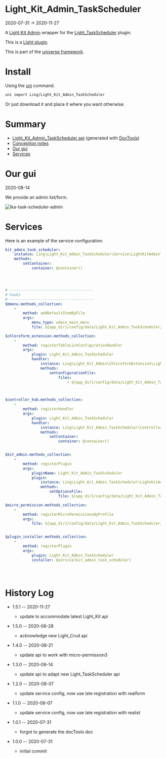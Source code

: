 Light_Kit_Admin_TaskScheduler
===========
2020-07-31 -> 2020-11-27



A [Light Kit Admin](https://github.com/lingtalfi/Light_Kit_Admin) wrapper for the [Light_TaskScheduler](https://github.com/lingtalfi/Light_TaskScheduler) plugin.




This is a [Light plugin](https://github.com/lingtalfi/Light/blob/master/doc/pages/plugin.md).

This is part of the [universe framework](https://github.com/karayabin/universe-snapshot).


Install
==========
Using the [uni](https://github.com/lingtalfi/universe-naive-importer) command.
```bash
uni import Ling/Light_Kit_Admin_TaskScheduler
```

Or just download it and place it where you want otherwise.






Summary
===========
- [Light_Kit_Admin_TaskScheduler api](https://github.com/lingtalfi/Light_Kit_Admin_TaskScheduler/blob/master/doc/api/Ling/Light_Kit_Admin_TaskScheduler.md) (generated with [DocTools](https://github.com/lingtalfi/DocTools))
- [Conception notes](https://github.com/lingtalfi/Light_Kit_Admin_TaskScheduler/blob/master/doc/pages/conception-notes.md)
- [Our gui](#our-gui)
- [Services](#services)





Our gui
========
2020-08-14



We provide an admin list/form.


![lka-task-scheduler-admin](https://lingtalfi.com/img/universe/Light_Kit_Admin_TaskScheduler/lka-task-schedule-admin.png)









Services
=========


Here is an example of the service configuration:

```yaml
kit_admin_task_scheduler:
    instance: Ling\Light_Kit_Admin_TaskScheduler\Service\LightKitAdminTaskSchedulerService
    methods:
        setContainer:
            container: @container()




# --------------------------------------
# hooks
# --------------------------------------
$bmenu.methods_collection:
    -
        method: addDefaultItemByFile
        args:
            menu_type: admin_main_menu
            file: ${app_dir}/config/data/Light_Kit_Admin_TaskScheduler/bmenu/generated/kit_admin_task_scheduler.admin_mainmenu_1.byml

$chloroform_extension.methods_collection:
    -
        method: registerTableListConfigurationHandler
        args:
            plugin: Light_Kit_Admin_TaskScheduler
            handler:
                instance: Ling\Light_Kit_Admin\ChloroformExtension\LightKitAdminTableListConfigurationHandler
                methods:
                    setConfigurationFile:
                        files:
                            - ${app_dir}/config/data/Light_Kit_Admin_TaskScheduler/Light_ChloroformExtension/generated/kit_admin_task_scheduler.table_list.byml



$controller_hub.methods_collection:
    -
        method: registerHandler
        args:
            plugin: Light_Kit_Admin_TaskScheduler
            handler:
                instance: Ling\Light_Kit_Admin_TaskScheduler\ControllerHub\Generated\LightKitAdminTaskSchedulerControllerHubHandler
                methods:
                    setContainer:
                        container: @container()


$kit_admin.methods_collection:
    -
        method: registerPlugin
        args:
            pluginName: Light_Kit_Admin_TaskScheduler
            plugin:
                instance: Ling\Light_Kit_Admin_TaskScheduler\LightKitAdminPlugin\Generated\LightKitAdminTaskSchedulerLkaPlugin
                methods:
                    setOptionsFile:
                        file: ${app_dir}/config/data/Light_Kit_Admin_TaskScheduler/Light_Kit_Admin/lka-options.generated.byml

$micro_permission.methods_collection:
    -
        method: registerMicroPermissionsByProfile
        args:
            file: ${app_dir}/config/data/Light_Kit_Admin_TaskScheduler/Light_MicroPermission/kit_admin_task_scheduler.profile.generated.byml


$plugin_installer.methods_collection:
    -
        method: registerPlugin
        args:
            plugin: Light_Kit_Admin_TaskScheduler
            installer: @service(kit_admin_task_scheduler)





```



History Log
=============

- 1.5.1 -- 2020-11-27

    - update to accommodate latest Light_Kit api  
    
- 1.5.0 -- 2020-08-28

    - acknowledge new Light_Crud api  
    
- 1.4.0 -- 2020-08-21

    - update api to work with micro-permission3
    
- 1.3.0 -- 2020-08-14

    - update api to adapt new Light_TaskScheduler api
    
- 1.2.0 -- 2020-08-07

    - update service config, now use late registration with realform
    
- 1.1.0 -- 2020-08-07

    - update service config, now use late registration with realist
    
- 1.0.1 -- 2020-07-31

    - forgot to generate the docTools doc
    
- 1.0.0 -- 2020-07-31

    - initial commit